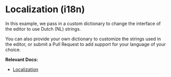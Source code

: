 # Localization (i18n)

In this example, we pass in a custom dictionary to change the interface of the editor to use Dutch (NL) strings.

You can also provide your own dictionary to customize the strings used in the editor, or submit a Pull Request to add support for your language of your choice.

**Relevant Docs:**

- [Localization](/docs/features/localization)
